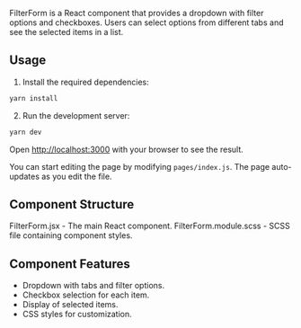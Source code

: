 FilterForm is a React component that provides a dropdown with filter options and checkboxes. Users can select options from different tabs and see the selected items in a list.

## Usage

1. Install the required dependencies:

```bash
yarn install
```

2. Run the development server:

```bash
yarn dev
```

Open [http://localhost:3000](http://localhost:3000) with your browser to see the result.

You can start editing the page by modifying `pages/index.js`. The page auto-updates as you edit the file.

##  Component Structure

FilterForm.jsx - The main React component.
FilterForm.module.scss - SCSS file containing component styles.

## Component Features

- Dropdown with tabs and filter options.
- Checkbox selection for each item.
- Display of selected items.
- CSS styles for customization.

